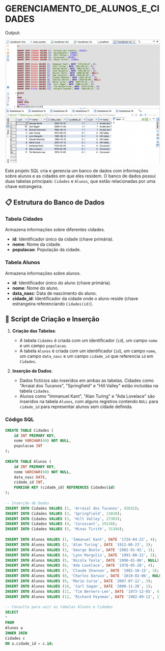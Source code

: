 # GERENCIAMENTO_DE_ALUNOS_E_CIDADES

Output:

![output.png](https://github.com/taynarossauro/MySQL3/blob/main/output.png)

Este projeto SQL cria e gerencia um banco de dados com informações sobre alunos e as cidades em que eles residem. O banco de dados possui duas tabelas principais: `Cidades` e `Alunos`, que estão relacionadas por uma chave estrangeira.

## 📋 Estrutura do Banco de Dados

### Tabela Cidades
Armazena informações sobre diferentes cidades.
- **id**: Identificador único da cidade (chave primária).
- **nome**: Nome da cidade.
- **populacao**: População da cidade.

### Tabela Alunos
Armazena informações sobre alunos.
- **id**: Identificador único do aluno (chave primária).
- **nome**: Nome do aluno.
- **data_nasc**: Data de nascimento do aluno.
- **cidade_id**: Identificador da cidade onde o aluno reside (chave estrangeira referenciando `Cidades(id)`).

## 📝 Script de Criação e Inserção

1. **Criação das Tabelas**: 
   - A tabela `Cidades` é criada com um identificador (`id`), um campo `nome` e um campo `populacao`.
   - A tabela `Alunos` é criada com um identificador (`id`), um campo `nome`, um campo `data_nasc` e um campo `cidade_id` que referencia `id` em `Cidades`.

2. **Inserção de Dados**:
   - Dados fictícios são inseridos em ambas as tabelas. Cidades como "Arraial dos Tucanos", "Springfield" e "Hill Valley" estão incluídas na tabela `Cidades`.
   - Alunos como "Immanuel Kant", "Alan Turing" e "Ada Lovelace" são inseridos na tabela `Alunos`, com alguns registros contendo `NULL` para `cidade_id` para representar alunos sem cidade definida.

### Código SQL

```sql
CREATE TABLE Cidades (
    id INT PRIMARY KEY,
    nome VARCHAR(60) NOT NULL,
    populacao INT
);

CREATE TABLE Alunos (
    id INT PRIMARY KEY,
    nome VARCHAR(60) NOT NULL,
    data_nasc DATE,
    cidade_id INT,
    FOREIGN KEY (cidade_id) REFERENCES Cidades(id)
);

-- Inserção de Dados
INSERT INTO Cidades VALUES (1, 'Arraial dos Tucanos', 42632);
INSERT INTO Cidades VALUES (2, 'Springfield', 13820);
INSERT INTO Cidades VALUES (3, 'Hill Valley', 27383);
INSERT INTO Cidades VALUES (4, 'Coruscant', 19138);
INSERT INTO Cidades VALUES (5, 'Minas Tirith', 31394);

INSERT INTO Alunos VALUES (1, 'Immanuel Kant', DATE '1724-04-22', 4);
INSERT INTO Alunos VALUES (2, 'Alan Turing', DATE '1912-06-23', 3);
INSERT INTO Alunos VALUES (3, 'George Boole', DATE '2002-01-01', 1);
INSERT INTO Alunos VALUES (4, 'Lynn Margulis', DATE '1991-08-12', 3);
INSERT INTO Alunos VALUES (5, 'Nicola Tesla', DATE '2090-01-08', NULL);
INSERT INTO Alunos VALUES (6, 'Ada Lovelace', DATE '1978-05-28', 4);
INSERT INTO Alunos VALUES (7, 'Claude Shannon', DATE '1982-10-15', 3);
INSERT INTO Alunos VALUES (8, 'Charles Darwin', DATE '2010-02-06', NULL);
INSERT INTO Alunos VALUES (9, 'Marie Curie', DATE '2007-07-12', 3);
INSERT INTO Alunos VALUES (10, 'Carl Sagan', DATE '2000-11-20', 1);
INSERT INTO Alunos VALUES (11, 'Tim Berners-Lee', DATE '1973-12-05', 4);
INSERT INTO Alunos VALUES (12, 'Richard Feynman', DATE '1982-09-12', 1);

-- Consulta para unir as tabelas Alunos e Cidades
SELECT
*
FROM
Alunos a 
INNER JOIN
Cidades c 
ON a.cidade_id = c.id;
